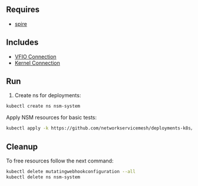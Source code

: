 ## Requires

- [spire](../spire)

## Includes

- [VFIO Connection](../use-cases/Vfio2Noop)
- [Kernel Connection](../use-cases/SriovKernel2Noop)

## Run

1. Create ns for deployments:
```bash
kubectl create ns nsm-system
```

Apply NSM resources for basic tests:
```bash
kubectl apply -k https://github.com/networkservicemesh/deployments-k8s/examples/sriov?ref=60684644d1468a12cd26981852a1963340311759
```

## Cleanup

To free resources follow the next command:
```bash
kubectl delete mutatingwebhookconfiguration --all
kubectl delete ns nsm-system
```
